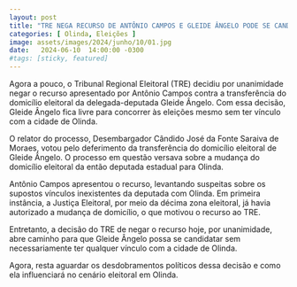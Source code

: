 ```yaml
---
layout: post
title: "TRE NEGA RECURSO DE ANTÔNIO CAMPOS E GLEIDE ÂNGELO PODE SE CANDIDATA MESMO SEM TER VÍNCULO COM OLINDA"
categories: [ Olinda, Eleições ]
image: assets/images/2024/junho/10/01.jpg
date:   2024-06-10  14:00:00 -0300
#tags: [sticky, featured]
---
```

Agora a pouco, o Tribunal Regional Eleitoral (TRE) decidiu por unanimidade negar o recurso apresentado por Antônio Campos contra a transferência do domicílio eleitoral da delegada-deputada Gleide Ângelo. Com essa decisão, Gleide Ângelo fica livre para concorrer às eleições mesmo sem ter vínculo com a cidade de Olinda.

O relator do processo, Desembargador Cândido José da Fonte Saraiva de Moraes, votou pelo deferimento da transferência do domicílio eleitoral de Gleide Ângelo. O processo em questão versava sobre a mudança do domicílio eleitoral da então deputada estadual para Olinda.

Antônio Campos apresentou o recurso, levantando suspeitas sobre os supostos vínculos inexistentes da deputada com Olinda. Em primeira instância, a Justiça Eleitoral, por meio da décima zona eleitoral, já havia autorizado a mudança de domicílio, o que motivou o recurso ao TRE.

Entretanto, a decisão do TRE de negar o recurso hoje, por unanimidade, abre caminho para que Gleide Ângelo possa se candidatar sem necessariamente ter qualquer vínculo com a cidade de Olinda.

Agora, resta aguardar os desdobramentos políticos dessa decisão e como ela influenciará no cenário eleitoral em Olinda.